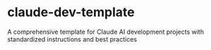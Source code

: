 # claude-dev-template
A comprehensive template for Claude AI development projects with standardized instructions and best practices
